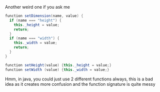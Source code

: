 
Another weird one if you ask me

```java
function setDimension(name, value) {
  if (name === "height") {
    this._height = value;
    return;
  }
  if (name === "width") {
    this._width = value;
    return;
  }
}
```

```java
function setHeight(value) {this._height = value;}
function setWidth (value) {this._width = value;}
```

Hmm, in java, you could just use 2 different functions always, this is a bad idea as it creates more confusion and the function signature is quite messy


